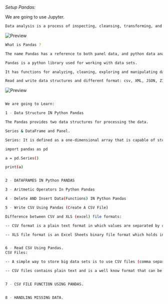 *Setup Pandas:*

We are going to use Jupyter.

```bash
Data analysis is a process of inspecting, cleansing, transforming, and modeling data with the goal of discovering useful information, informing conclusions, and supporting decision-making.
```

![Preview](https://github.com/patbi/100_Days_of_Data_Engineering_ML_AI/blob/main/Module_13_Data_science/Pandas/Jupyter1.PNG)


```bash
What is Pandas ?

The name Pandas has a reference to both panel data, and python data analysis and was created by Wes Mckinney in 2008.

Pandas is a python library used for working with data sets.

It has functions for analyzing, cleaning, exploring and manipulating data.

Read and write data structures and different format: csv, XML, JSON, ZIP etc.
```



![Preview](https://github.com/patbi/100_Days_of_Data_Engineering_ML_AI/blob/main/Module_13_Data_science/Pandas/Jupyter2.PNG)



```bash

We are going to Learn:

1 - Data Structure IN Python Pandas

The Pandas provides two data structures for processing the data.

Series & DataFrame and Panel.

Series: It is defined as a one-dimensional array that is capable of storing various data types.

import pandas as pd

a = pd.Series()

print(a)


2 - DATAFRAMES IN Python PANDAS

3 - Aritmetic Operators In Python Pandas

4 - Delete AND Insert Data(Functions) IN Python Pandas

5 - Write CSV Using Pandas (Create A CSV File)

Difference between CSV and XLS (excel) file formats:

-- CSV format is a plain text format in which values are separated by commas (commas separated values).

-- XLS file format is an Excel Sheets binary file format which holds information about all the worksheets in a file, including both content and formatting.


6 - Read CSV Using Pandas.
CSV Files:

-- A simple way to store big data sets is to use CSV files (comma separated files).

-- CSV files contains plain text and is a well know format that can be read by everyone including Pandas.


7 - CSV FILE FUNCTION USING PANDAS.


8 - HANDLING MISSING DATA.

```